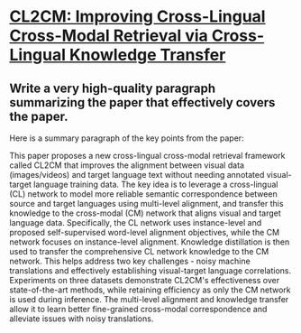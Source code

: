 # [CL2CM: Improving Cross-Lingual Cross-Modal Retrieval via Cross-Lingual   Knowledge Transfer](https://arxiv.org/abs/2312.08984)

## Write a very high-quality paragraph summarizing the paper that effectively covers the paper.

 Here is a summary paragraph of the key points from the paper:

This paper proposes a new cross-lingual cross-modal retrieval framework called CL2CM that improves the alignment between visual data (images/videos) and target language text without needing annotated visual-target language training data. The key idea is to leverage a cross-lingual (CL) network to model more reliable semantic correspondence between source and target languages using multi-level alignment, and transfer this knowledge to the cross-modal (CM) network that aligns visual and target language data. Specifically, the CL network uses instance-level and proposed self-supervised word-level alignment objectives, while the CM network focuses on instance-level alignment. Knowledge distillation is then used to transfer the comprehensive CL network knowledge to the CM network. This helps address two key challenges - noisy machine translations and effectively establishing visual-target language correlations. Experiments on three datasets demonstrate CL2CM's effectiveness over state-of-the-art methods, while retaining efficiency as only the CM network is used during inference. The multi-level alignment and knowledge transfer allow it to learn better fine-grained cross-modal correspondence and alleviate issues with noisy translations.
